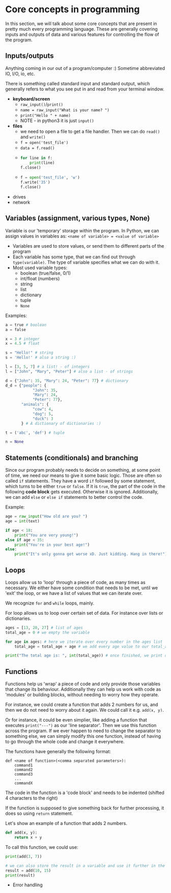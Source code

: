 # Core concepts in programming

In this section, we will talk about some core concepts that are present in pretty much every programming language. These are generally covering inputs and outputs of data and various features for controlling the flow of the program.

## Inputs/outputs
Anything coming in our out of a program/computer :) Sometime abbreviated IO, I/O, io, etc.

There is something called standard input and standard output, which generally refers to what you see put in and read from your terminal window.

- **keyboard/screen**
    - `raw_input()`/`print()`
    - `name = raw_input("What is your name? ")`
    - `print("Hello " + name)`
    - NOTE - in python3 it is just `input()`
- **files**
    - we need to open a file to get a file handler. Then we can do `read()` and `write()`
    - `f = open('test_file')`
    - `data = f.read()`
    - ```python
      for line in f:
          print(line)
      f.close()
      ```
    - ```python
      f = open('test_file', 'w')
      f.write('35')
      f.close()
      ```
- drives
- network

## Variables (assignment, various types, None)
Variable is our 'temporary' storage within the program. In Python, we can assign values in variables as:
`<name of variable> = <value of variable>`

- Variables are used to store values, or send them to different parts of the program
- Each variable has some type, that we can find out through `type(variable)`. The type of variable specifies what we can do with it.
- Most used variable types:
    - boolean (true/false, 0/1)
    - int/float (numbers)
    - string
    - list
    - dictionary
    - tuple
    - `None`

Examples:
```python
a = true # boolean
a = false

x = 3 # integer
x = 4.5 # float

s = "Hello!" # string
s = 'Hello!' # also a string :)

l = [3, 5, 7] # a list! - of integers
l = ["John", "Mary", "Peter"] # also a list - of strings

d = {"John": 35, "Mary": 24, "Peter": 77} # dictionary
d_d = {"people": {
            "John": 35,
            "Mary": 24,
            "Peter": 77},
       "animals": {
            "cow": 4,
            "dog": 5,
            "duck": 3
       } # A dictionary of dictionaries :)

t = ('abc', 'def') # tuple

n = None
```

## Statements (conditionals) and branching
Since our program probably needs to decide on something, at some point of time, we need our means to give it some basic logic. Those are often so called `if` statements. They have a word `if` followed by some statement, which turns to be either `true` or `false`. If it is `true`, the part of the code in the following **code block** gets executed. Otherwise it is ignored. Additionally, we can add `else` or `else if` statements to better control the code.

Example:
```python
age = raw_input("How old are you? ")
age = int(text)

if age < 18:
    print("You are very young!")
else if age < 35:
    print("You're in your best age!")
else:
    print("It's only gonna get worse xD. Just kidding. Hang in there!")
```

## Loops
Loops allow us to 'loop' through a piece of code, as many times as necessary. We either have some condition that needs to be met, until we 'exit' the loop, or we have a list of values that we can iterate over.

We recognize `for` and `while` loops, mainly.

For loop allows us to loop over certain set of data. For instance over lists or dictionaries.

```python
ages = [13, 20, 27] # list of ages
total_age = 0 # we empty the variable

for age in ages: # here we iterate over every number in the ages list
    total_age = total_age + age # we add every age value to our total_age

print("The total age is: ", int(total_age)) # once finished, we print out the result :)
```

## Functions
Functions help us 'wrap' a piece of code and only provide those variables that change its behaviour. Additionally they can help us work with code as 'modules' or building blocks, without needing to worry how they operate.

For instance, we could create a function that adds 2 numbers for us, and then we do not need to worry about it again. We could call it e.g. `add(x, y)`.

Or for instance, it could be even simplier, like adding a function that executes `print("---")` as our 'line separator'. Then we use this function across the program. If we ever happen to need to change the separator to something else, we can simply modify this one function, instead of having to go through the whole code and change it everywhere.

The functions have generally the following format:
```
def <name of function>(<comma separated parameters>):
    command1
    command2
    command3
    ...
    commandX

```
The code in the function is a 'code block' and needs to be indented (shifted 4 characters to the right)

If the function is supposed to give something back for further processing, it does so using `return` statement.

Let's show an example of a function that adds 2 numbers.

```python
def add(x, y):
    return x + y
```

To call this function, we could use:
```python
print(add(3, 7))

# we can also store the result in a variable and use it further in the code
result = add(10, 15)
print(result)
```

- Error handling
